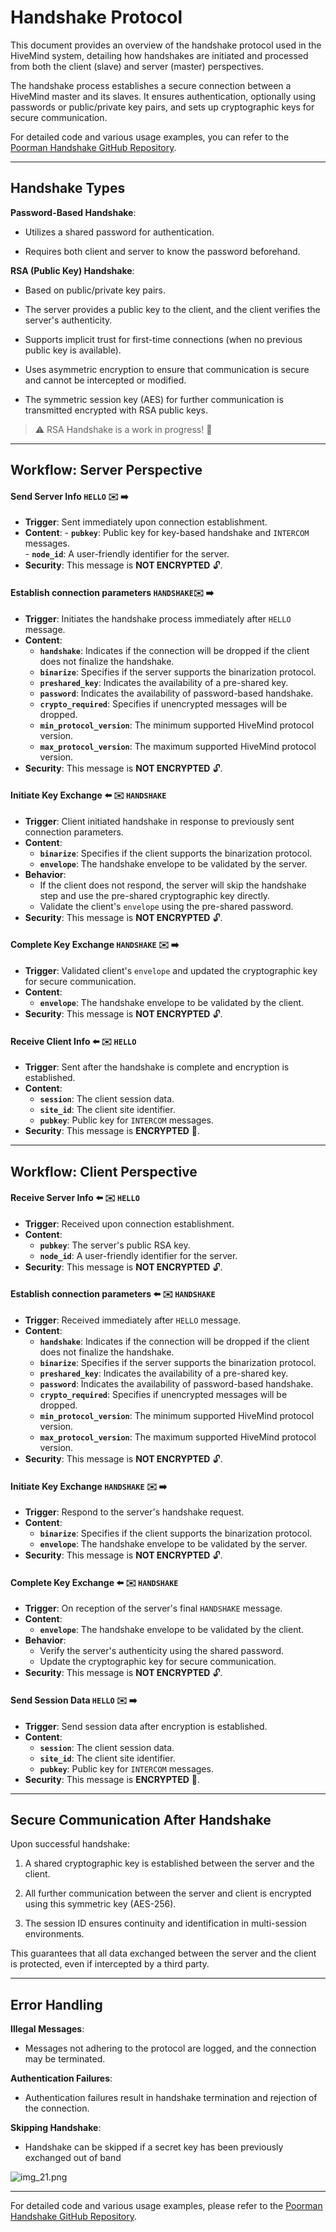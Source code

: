 # Handshake Protocol

This document provides an overview of the handshake protocol used in the HiveMind system, detailing how handshakes are initiated and processed from both the client (slave) and server (master) perspectives.

The handshake process establishes a secure connection between a HiveMind master and its slaves. It ensures authentication, optionally using passwords or public/private key pairs, and sets up cryptographic keys for secure communication.

For detailed code and various usage examples, you can refer to the [Poorman Handshake GitHub Repository](https://github.com/JarbasHiveMind/poorman_handshake).

---

## Handshake Types

**Password-Based Handshake**:

   - Utilizes a shared password for authentication.

   - Requires both client and server to know the password beforehand.

**RSA (Public Key) Handshake**:

   - Based on public/private key pairs.

   - The server provides a public key to the client, and the client verifies the server's authenticity.

   - Supports implicit trust for first-time connections (when no previous public key is available).

   - Uses asymmetric encryption to ensure that communication is secure and cannot be intercepted or modified.

   - The symmetric session key (AES) for further communication is transmitted encrypted with RSA public keys.


> ⚠️ RSA Handshake is a work in progress! 🚧

---

## Workflow: Server Perspective

#### **Send Server Info** `HELLO` ✉️ ➡️  

- **Trigger**: Sent immediately upon connection establishment.  
- **Content**:
      - **`pubkey`**: Public key for key-based handshake and `INTERCOM` messages.  
      - **`node_id`**: A user-friendly identifier for the server.  
- **Security**: This message is **NOT ENCRYPTED** 🔓.  


#### **Establish connection parameters** `HANDSHAKE`✉️ ➡️  

- **Trigger**: Initiates the handshake process immediately after `HELLO` message.  
- **Content**:
    - **`handshake`**: Indicates if the connection will be dropped if the client does not finalize the handshake.  
    - **`binarize`**: Specifies if the server supports the binarization protocol.  
    - **`preshared_key`**: Indicates the availability of a pre-shared key.  
    - **`password`**: Indicates the availability of password-based handshake.  
    - **`crypto_required`**: Specifies if unencrypted messages will be dropped.  
    - **`min_protocol_version`**: The minimum supported HiveMind protocol version.  
    - **`max_protocol_version`**: The maximum supported HiveMind protocol version.  
- **Security**: This message is **NOT ENCRYPTED** 🔓.  

#### **Initiate Key Exchange**  ⬅️ ✉️  `HANDSHAKE`

- **Trigger**: Client initiated handshake in response to previously sent connection parameters.  
- **Content**:
     - **`binarize`**: Specifies if the client supports the binarization protocol.  
     - **`envelope`**: The handshake envelope to be validated by the server.  
- **Behavior**:  
     - If the client does not respond, the server will skip the handshake step and use the pre-shared cryptographic key directly.  
     - Validate the client's `envelope` using the pre-shared password.  
- **Security**: This message is **NOT ENCRYPTED** 🔓.  

#### **Complete Key Exchange** `HANDSHAKE` ✉️ ➡️  

- **Trigger**: Validated client's `envelope` and updated the cryptographic key for secure communication.
- **Content**:
     - **`envelope`**: The handshake envelope to be validated by the client.  
- **Security**: This message is **NOT ENCRYPTED** 🔓.  


#### **Receive Client Info** ⬅️ ✉️ `HELLO`

- **Trigger**: Sent after the handshake is complete and encryption is established.  
- **Content**:
    - **`session`**: The client session data.  
    - **`site_id`**: The client site identifier.  
    - **`pubkey`**: Public key for `INTERCOM` messages.  
- **Security**: This message is **ENCRYPTED** 🔐.  

---

## Workflow: Client Perspective

#### **Receive Server Info** ⬅️ ✉️  `HELLO`

- **Trigger**: Received upon connection establishment.  
- **Content**:
     - **`pubkey`**: The server's public RSA key.  
    - **`node_id`**: A user-friendly identifier for the server.  
- **Security**: This message is **NOT ENCRYPTED** 🔓.  


#### **Establish connection parameters** ⬅️ ✉️  `HANDSHAKE`

- **Trigger**: Received immediately after `HELLO` message.  
- **Content**:
     - **`handshake`**: Indicates if the connection will be dropped if the client does not finalize the handshake.  
    - **`binarize`**: Specifies if the server supports the binarization protocol.  
    - **`preshared_key`**: Indicates the availability of a pre-shared key.  
    - **`password`**: Indicates the availability of password-based handshake.  
    - **`crypto_required`**: Specifies if unencrypted messages will be dropped.  
    - **`min_protocol_version`**: The minimum supported HiveMind protocol version.  
    - **`max_protocol_version`**: The maximum supported HiveMind protocol version.  
- **Security**: This message is **NOT ENCRYPTED** 🔓.  


#### **Initiate Key Exchange** `HANDSHAKE` ✉️ ➡️  

- **Trigger**: Respond to the server's handshake request.  
- **Content**:
     - **`binarize`**: Specifies if the client supports the binarization protocol.  
    - **`envelope`**: The handshake envelope to be validated by the server.  
- **Security**: This message is **NOT ENCRYPTED** 🔓.  

#### **Complete Key Exchange** ⬅️ ✉️  `HANDSHAKE`

- **Trigger**: On reception of the server's final `HANDSHAKE` message.  
- **Content**:
    - **`envelope`**: The handshake envelope to be validated by the client.  
- **Behavior**:
    - Verify the server's authenticity using the shared password.  
    - Update the cryptographic key for secure communication.  
- **Security**: This message is **NOT ENCRYPTED** 🔓.  


#### **Send Session Data** `HELLO` ✉️ ➡️  

- **Trigger**: Send session data after encryption is established.  
- **Content**:
     - **`session`**: The client session data.  
    - **`site_id`**: The client site identifier.  
    - **`pubkey`**: Public key for `INTERCOM` messages.  
- **Security**: This message is **ENCRYPTED** 🔐.  

---

## Secure Communication After Handshake

Upon successful handshake:

1. A shared cryptographic key is established between the server and the client.

2. All further communication between the server and client is encrypted using this symmetric key (AES-256).

3. The session ID ensures continuity and identification in multi-session environments.

This guarantees that all data exchanged between the server and the client is protected, even if intercepted by a third party.

---

## Error Handling

**Illegal Messages**:

  - Messages not adhering to the protocol are logged, and the connection may be terminated.

**Authentication Failures**:

  - Authentication failures result in handshake termination and rejection of the connection.

**Skipping Handshake**:

  - Handshake can be skipped if a secret key has been previously exchanged out of band

![img_21.png](img_21.png)

---

For detailed code and various usage examples, please refer to the [Poorman Handshake GitHub Repository](https://github.com/JarbasHiveMind/poorman_handshake).